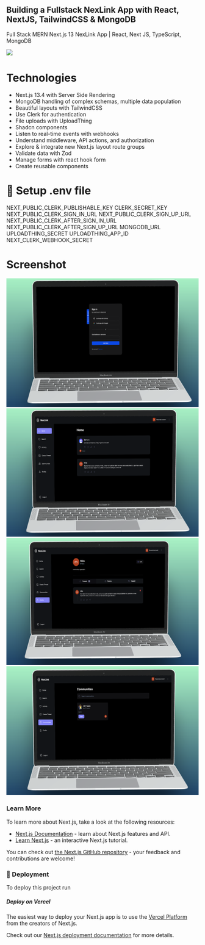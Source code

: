 ## Building a Fullstack NexLink App with React, NextJS, TailwindCSS & MongoDB

Full Stack MERN Next.js 13 NexLink App | React, Next JS, TypeScript, MongoDB

<!-- Badges -->

<a href="https://nexlink.vercel.app/" target="_blank">![](https://img.shields.io/website-up-down-green-red/http/monip.org.svg)</a>


# Technologies
- Next.js 13.4 with Server Side Rendering
- MongoDB handling of complex schemas, multiple data population
- Beautiful layouts with TailwindCSS
- Use Clerk for authentication
- File uploads with UploadThing
- Shadcn components
- Listen to real-time events with webhooks
- Understand middleware, API actions, and authorization
- Explore & integrate new Next.js layout route groups
- Validate data with Zod
- Manage forms with react hook form
- Create reusable components
  
# 🔐 Setup .env file
NEXT_PUBLIC_CLERK_PUBLISHABLE_KEY
CLERK_SECRET_KEY
NEXT_PUBLIC_CLERK_SIGN_IN_URL
NEXT_PUBLIC_CLERK_SIGN_UP_URL
NEXT_PUBLIC_CLERK_AFTER_SIGN_IN_URL
NEXT_PUBLIC_CLERK_AFTER_SIGN_UP_URL
MONGODB_URL
UPLOADTHING_SECRET
UPLOADTHING_APP_ID
NEXT_CLERK_WEBHOOK_SECRET

# Screenshot
![alt text](1.png)
![alt text](2.png)
![alt text](3.png)
![alt text](4.png)

### Learn More

To learn more about Next.js, take a look at the following resources:

- [Next.js Documentation](https://nextjs.org/docs) - learn about Next.js features and API.
- [Learn Next.js](https://nextjs.org/learn) - an interactive Next.js tutorial.

You can check out [the Next.js GitHub repository](https://github.com/vercel/next.js/) - your feedback and contributions are welcome!

<!-- Deployment -->

### :triangular_flag_on_post: Deployment

To deploy this project run

##### Deploy on Vercel

The easiest way to deploy your Next.js app is to use the [Vercel Platform](https://vercel.com/new?utm_medium=default-template&filter=next.js&utm_source=create-next-app&utm_campaign=create-next-app-readme) from the creators of Next.js.

Check out our [Next.js deployment documentation](https://nextjs.org/docs/deployment) for more details.


